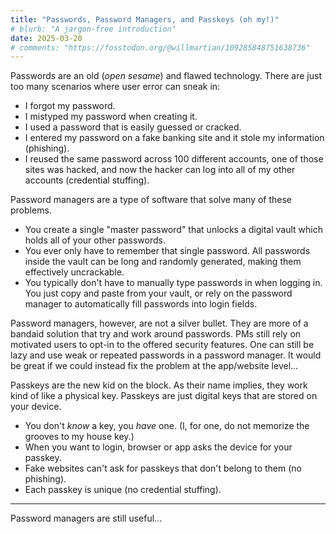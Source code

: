 ```yaml
---
title: "Passwords, Password Managers, and Passkeys (oh my!)"
# blurb: "A jargon-free introduction"
date: 2025-03-20
# comments: "https://fosstodon.org/@willmartian/109285848751638736"
---
```


Passwords are an old (*open sesame*) and flawed technology. There are just too many scenarios where user error can sneak in:
- I forgot my password.
- I mistyped my password when creating it.
- I used a password that is easily guessed or cracked.
- I entered my password on a fake banking site and it stole my information (phishing).
- I reused the same password across 100 different accounts, one of those sites was hacked, and now the hacker can log into all of my other accounts (credential stuffing).

Password managers are a type of software that solve many of these problems. 
- You create a single "master password" that unlocks a digital vault which holds all of your other passwords. 
- You ever only have to remember that single password. All passwords inside the vault can be long and randomly generated, making them effectively uncrackable.
- You typically don't have to manually type passwords in when logging in. You just copy and paste from your vault, or rely on the password manager to automatically fill passwords into login fields. 

Password managers, however, are not a silver bullet. They are more of a bandaid solution that try and work around passwords. PMs still rely on motivated users to opt-in to the offered security features. One can still be lazy and use weak or repeated passwords in a password manager. It would be great if we could instead fix the problem at the app/website level...

Passkeys are the new kid on the block. As their name implies, they work kind of like a physical key. Passkeys are just digital keys that are stored on your device.
- You don't *know* a key, you *have* one. (I, for one, do not memorize the grooves to my house key.)
- When you want to login, browser or app asks the device for your passkey. 
- Fake websites can't ask for passkeys that don't belong to them (no phishing).
- Each passkey is unique (no credential stuffing). 


---
Password managers are still useful...